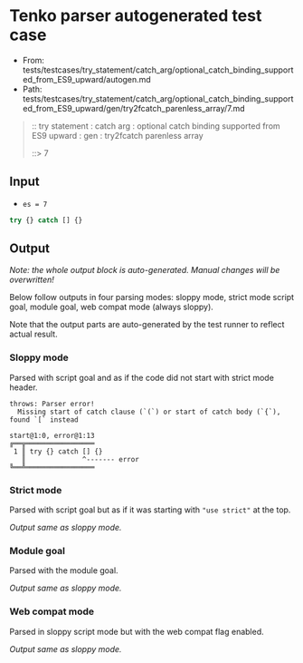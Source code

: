 # Tenko parser autogenerated test case

- From: tests/testcases/try_statement/catch_arg/optional_catch_binding_supported_from_ES9_upward/autogen.md
- Path: tests/testcases/try_statement/catch_arg/optional_catch_binding_supported_from_ES9_upward/gen/try2fcatch_parenless_array/7.md

> :: try statement : catch arg : optional catch binding supported from ES9 upward : gen : try2fcatch parenless array
>
> ::> 7

## Input

- `es = 7`

`````js
try {} catch [] {}
`````

## Output

_Note: the whole output block is auto-generated. Manual changes will be overwritten!_

Below follow outputs in four parsing modes: sloppy mode, strict mode script goal, module goal, web compat mode (always sloppy).

Note that the output parts are auto-generated by the test runner to reflect actual result.

### Sloppy mode

Parsed with script goal and as if the code did not start with strict mode header.

`````
throws: Parser error!
  Missing start of catch clause (`(`) or start of catch body (`{`), found `[` instead

start@1:0, error@1:13
╔══╦═════════════════
 1 ║ try {} catch [] {}
   ║              ^------- error
╚══╩═════════════════

`````

### Strict mode

Parsed with script goal but as if it was starting with `"use strict"` at the top.

_Output same as sloppy mode._

### Module goal

Parsed with the module goal.

_Output same as sloppy mode._

### Web compat mode

Parsed in sloppy script mode but with the web compat flag enabled.

_Output same as sloppy mode._
